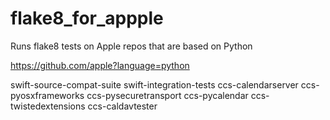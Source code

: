 # flake8_for_appple

Runs flake8 tests on Apple repos that are based on Python

https://github.com/apple?language=python

swift-source-compat-suite
swift-integration-tests
ccs-calendarserver
ccs-pyosxframeworks
ccs-pysecuretransport
ccs-pycalendar
ccs-twistedextensions
ccs-caldavtester
